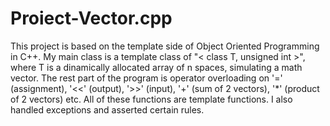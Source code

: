 # Proiect-Vector.cpp
This project is based on the template side of Object Oriented Programming in C++. 
My main class is a template class of "< class T, unsigned int >", where T is a dinamically allocated array of n spaces, simulating a math 
vector. The rest part of the program is operator overloading on '=' (assignment), '<<' (output), '>>' (input), '+' (sum of 2 vectors), 
'*' (product of 2 vectors) etc. All of these functions are template functions.
I also handled exceptions and asserted certain rules.
